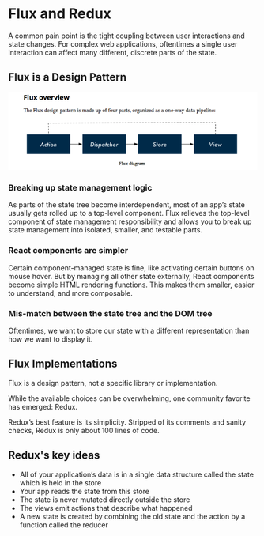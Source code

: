 # Flux and Redux

A common pain point is the tight coupling between user interactions and state changes. For complex web applications, oftentimes a single user interaction can affect many different, discrete parts of the state.

## Flux is a Design Pattern

![flux overview](./images/flux-overview.png "Flux Overview")

### Breaking up state management logic

As parts of the state tree become interdependent, most of an app’s state usually gets rolled up to a top-level component. Flux relieves the top-level component of state management responsibility and allows you to break up state management into isolated, smaller, and testable parts.

### React components are simpler

Certain component-managed state is fine, like activating certain buttons on mouse hover. But by managing all other state externally, React components become simple HTML rendering functions. This makes them smaller, easier to understand, and more composable.

### Mis-match between the state tree and the DOM tree

Oftentimes, we want to store our state with a different representation than how we want to display it.

## Flux Implementations

Flux is a design pattern, not a specific library or implementation.

While the available choices can be overwhelming, one community favorite has emerged: Redux.

Redux’s best feature is its simplicity. Stripped of its comments and sanity checks, Redux is only about 100 lines of code.

## Redux's key ideas

* All of your application’s data is in a single data structure called the state which is held in the
store
* Your app reads the state from this store
* The state is never mutated directly outside the store
* The views emit actions that describe what happened
* A new state is created by combining the old state and the action by a function called the
reducer

